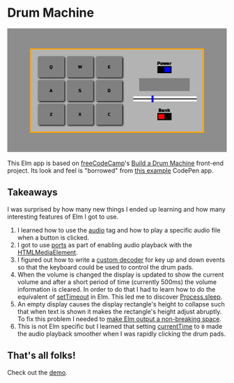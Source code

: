 # Drum Machine

![A screenshot of the Drum Machine](/drum-machine.png)

This Elm app is based on [freeCodeCamp](https://www.freecodecamp.com/)'s
[Build a Drum Machine](https://learn.freecodecamp.org/front-end-libraries/front-end-libraries-projects/build-a-drum-machine/)
front-end project. Its look and feel is "borrowed" from
[this example](https://codepen.io/freeCodeCamp/full/MJyNMd) CodePen app.

## Takeaways

I was surprised by how many new things I ended up learning and how many
interesting features of Elm I got to use.

1. I learned how to use the
[audio](https://developer.mozilla.org/en-US/docs/Web/HTML/Element/audio) tag
and how to play a specific audio file when a button is clicked.
2. I got to use [ports](https://guide.elm-lang.org/interop/ports.html) as part
of enabling audio playback with the
[HTMLMediaElement](https://developer.mozilla.org/en-US/docs/Web/API/HTMLMediaElement).
3. I figured out how to write a
[custom decoder](https://github.com/dwayne/elm-drum-machine/blob/982f76215f129e1cb80326f3191d92e18bd6c893/src/Main.elm#L179)
for key up and down events so that the keyboard could be used to control the
drum pads.
4. When the volume is changed the display is updated to show the current volume
and after a short period of time (currently 500ms) the volume information is
cleared. In order to do that I had to learn how to do the equivalent of
[setTimeout](https://developer.mozilla.org/en-US/docs/Web/API/WindowOrWorkerGlobalScope/setTimeout)
in Elm. This led me to discover
[Process.sleep](https://package.elm-lang.org/packages/elm/core/1.0.2/Process#sleep).
5. An empty display causes the display rectangle's height to collapse such that
when text is shown it makes the rectangle's height adjust abruptly. To fix this
problem I needed to
[make Elm output a non-breaking space](https://github.com/dwayne/elm-drum-machine/blob/982f76215f129e1cb80326f3191d92e18bd6c893/src/Main.elm#L283).
6. This is not Elm specific but I learned that setting
[currentTime](https://developer.mozilla.org/en-US/docs/Web/API/HTMLMediaElement/currentTime)
to `0` made the audio playback smoother when I was rapidly clicking the drum
pads.


## That's all folks!

Check out the [demo](https://dwayne.github.io/elm-drum-machine/).
